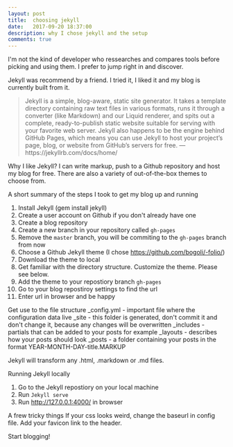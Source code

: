 ```yaml
---
layout: post
title:  choosing jekyll
date:   2017-09-20 18:37:00
description: why I chose jekyll and the setup
comments: true
---
```

I'm not the kind of developer who ressearches and compares tools before picking and using them. I prefer to jump right in and discover. 

Jekyll was recommend by a friend. I tried it, I liked it and my blog is currently built from it.

<blockquote>
	Jekyll is a simple, blog-aware, static site generator. It takes a template directory containing raw text files in various formats, runs it through a converter (like Markdown) and our Liquid renderer, and spits out a complete, ready-to-publish static website suitable for serving with your favorite web server. Jekyll also happens to be the engine behind GitHub Pages, which means you can use Jekyll to host your project’s page, blog, or website from GitHub’s servers for free.
		—https://jekyllrb.com/docs/home/
</blockquote>

Why I like Jekyll? I can write markup, push to a Github repository and host my blog for free. There are also a variety of out-of-the-box themes to choose from.

A short summary of the steps I took to get my blog up and running
1. Install Jekyll (gem install jekyll)
2. Create a user account on Github if you don't already have one
3. Create a blog repository 
4. Create a new branch in your repository called `gh-pages`
5. Remove the `master` branch, you will be commiting to the `gh-pages` branch from now
6. Choose a Github Jekyll theme (I chose https://github.com/bogoli/-folio/)
7. Download the theme to local
8. Get familiar with the directory structure. Customize the theme. Please see below.
9. Add the theme to your repostiory branch `gh-pages`
10. Go to your blog repostiroy settings to find the url
11. Enter url in browser and be happy

Get use to the file structure
_config.yml - important file where the configuration data live
_site - this folder is generated, don't commit it and don't change it, because any changes will be overwritten
_includes - partials that can be added to your posts for example
_layouts - describes how your posts should look
_posts - a folder containing your posts in the format YEAR-MONTH-DAY-title.MARKUP

Jekyll will transform any .html, .markdown or .md files.

Running Jekyll locally
1. Go to the Jekyll repostiory on your local machine
2. Run `Jekyll serve`
3. Run http://127.0.0.1:4000/ in browser 

A frew tricky things
If your css looks weird, change the baseurl in config file.
Add your favicon link to the header. 

Start blogging! 
